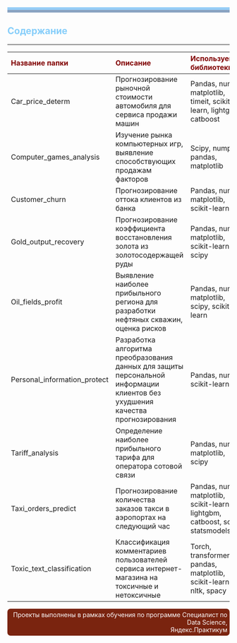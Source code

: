 <div style="background: #96cdf6; padding: 3px;">
    </div>

<div style="background: #8aa3c1; padding: 3px;">
    </div>

## <font color='lightskyblue'>Содержание</font>

---



| <font color='maroon'>Название папки </font>| <font color='maroon'>Описание      </font>|<font color='maroon'> Используемые библиотеки </font>|
| :---------------------| :------------------------------------------------------------------------|:------------------------|
| Car_price_determ | Прогнозирование рыночной стоимости автомобиля для сервиса продажи машин | Pandas, numpy, matplotlib, timeit, scikit-learn, lightgbm, catboost |
| Computer_games_analysis | Изучение рынка компьютерных игр, выявление способствующих продажам факторов | Scipy, numpy, pandas, matplotlib |
| Customer_churn | Прогнозирование оттока клиентов из банка| Pandas, numpy, matplotlib, scikit-learn |
| Gold_output_recovery |Прогнозирование коэффициента восстановления золота из золотосодержащей руды| Pandas, numpy, matplotlib, scikit-learn, scipy |
| Oil_fields_profit | Выявление наиболее прибыльного региона для разработки нефтяных скважин, оценка рисков| Pandas, numpy, matplotlib, scipy, scikit-learn |
| Personal_information_protect | Разработка алгоритма преобразования данных для защиты персональной информации клиентов без ухудшения качества прогнозирования| Pandas, numpy, scikit-learn |
| Tariff_analysis | Определение наиболее прибыльного тарифа для оператора сотовой связи| Pandas, numpy, matplotlib, scipy |
| Taxi_orders_predict | Прогнозирование количества заказов такси в аэропортах на следующий час| Рandas, numpy, matplotlib, scikit-learn, lightgbm, catboost, scipy, statsmodels |
| Toxic_text_classification | Классификация комментариев пользователей сервиса интернет-магазина на токсичные и нетоксичные| Torch, transformers, pandas, matplotlib, scikit-learn, re, nltk, spacy |
    
<p>    
<div style="background: #7a240f; padding: 5px; border-radius: 7px;">
    <div style='text-align:right'><font color='white'>Проекты выполнены в рамках обучения по программе Специалист по Data Science,</font></div>
<div style='text-align:right'><font color='white'>Яндекс.Практикум</font></div>
    </div>

